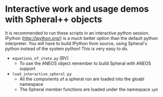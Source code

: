 Interactive work and usage demos with Spheral++ objects
=========================================================
It is recommended to run these scripts in an interactive python session.
IPython (http://ipython.org/) is a much better option than the default python
interpreter. You will have to build IPython from source, using Spheral's python
instead of the system python! This is very easy to do.

  - `equations_of_state.py` [BV]
    + To use the ANEOS object remember to build Spheral with ANEOS support
  - `load_interactive_spheral.py`
    + All the components of a spheral run are loaded into the gloabl namespace
    + The Spheral member functions are loaded under the namespace `sph`
